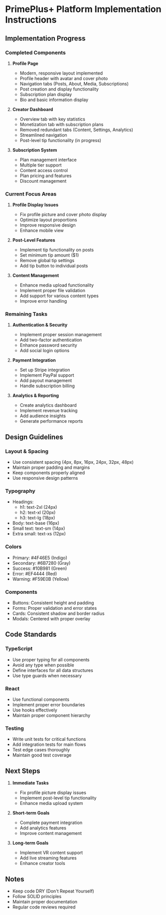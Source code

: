 # PrimePlus+ Platform Implementation Instructions

## Implementation Progress

### Completed Components

1. **Profile Page**
   - Modern, responsive layout implemented
   - Profile header with avatar and cover photo
   - Navigation tabs (Posts, About, Media, Subscriptions)
   - Post creation and display functionality
   - Subscription plan display
   - Bio and basic information display

2. **Creator Dashboard**
   - Overview tab with key statistics
   - Monetization tab with subscription plans
   - Removed redundant tabs (Content, Settings, Analytics)
   - Streamlined navigation
   - Post-level tip functionality (in progress)

3. **Subscription System**
   - Plan management interface
   - Multiple tier support
   - Content access control
   - Plan pricing and features
   - Discount management

### Current Focus Areas

1. **Profile Display Issues**
   - Fix profile picture and cover photo display
   - Optimize layout proportions
   - Improve responsive design
   - Enhance mobile view

2. **Post-Level Features**
   - Implement tip functionality on posts
   - Set minimum tip amount ($1)
   - Remove global tip settings
   - Add tip button to individual posts

3. **Content Management**
   - Enhance media upload functionality
   - Implement proper file validation
   - Add support for various content types
   - Improve error handling

### Remaining Tasks

1. **Authentication & Security**
   - Implement proper session management
   - Add two-factor authentication
   - Enhance password security
   - Add social login options

2. **Payment Integration**
   - Set up Stripe integration
   - Implement PayPal support
   - Add payout management
   - Handle subscription billing

3. **Analytics & Reporting**
   - Create analytics dashboard
   - Implement revenue tracking
   - Add audience insights
   - Generate performance reports

## Design Guidelines

### Layout & Spacing
- Use consistent spacing (4px, 8px, 16px, 24px, 32px, 48px)
- Maintain proper padding and margins
- Keep components properly aligned
- Use responsive design patterns

### Typography
- Headings: 
  - h1: text-2xl (24px)
  - h2: text-xl (20px)
  - h3: text-lg (18px)
- Body: text-base (16px)
- Small text: text-sm (14px)
- Extra small: text-xs (12px)

### Colors
- Primary: #4F46E5 (Indigo)
- Secondary: #6B7280 (Gray)
- Success: #10B981 (Green)
- Error: #EF4444 (Red)
- Warning: #F59E0B (Yellow)

### Components
- Buttons: Consistent height and padding
- Forms: Proper validation and error states
- Cards: Consistent shadow and border radius
- Modals: Centered with proper overlay

## Code Standards

### TypeScript
- Use proper typing for all components
- Avoid any type when possible
- Define interfaces for all data structures
- Use type guards when necessary

### React
- Use functional components
- Implement proper error boundaries
- Use hooks effectively
- Maintain proper component hierarchy

### Testing
- Write unit tests for critical functions
- Add integration tests for main flows
- Test edge cases thoroughly
- Maintain good test coverage

## Next Steps

1. **Immediate Tasks**
   - Fix profile picture display issues
   - Implement post-level tip functionality
   - Enhance media upload system

2. **Short-term Goals**
   - Complete payment integration
   - Add analytics features
   - Improve content management

3. **Long-term Goals**
   - Implement VR content support
   - Add live streaming features
   - Enhance creator tools

## Notes
- Keep code DRY (Don't Repeat Yourself)
- Follow SOLID principles
- Maintain proper documentation
- Regular code reviews required 